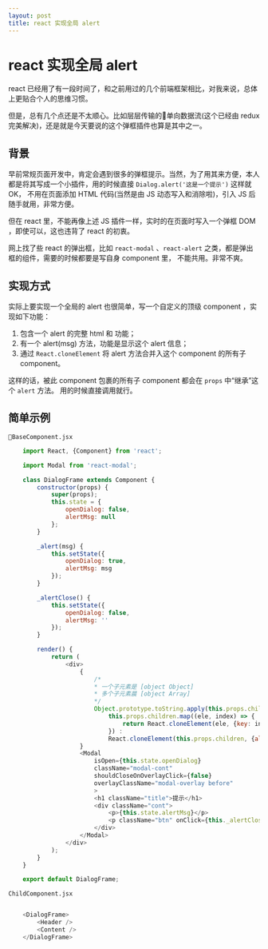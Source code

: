 ```yaml
---
layout: post
title: react 实现全局 alert
---
```


# react 实现全局 alert

react 已经用了有一段时间了，和之前用过的几个前端框架相比，对我来说，总体上更贴合个人的思维习惯。

但是，总有几个点还是不太顺心。比如层层传输的单向数据流(这个已经由 redux 完美解决)，还是就是今天要说的这个弹框插件也算是其中之一。

## 背景

早前常规页面开发中，肯定会遇到很多的弹框提示。当然，为了用其来方便，本人都是将其写成一个小插件，用的时候直接 `Dialog.alert('这是一个提示')` 这样就 OK，
不用在页面添加 HTML 代码(当然是由 JS 动态写入和消除啦)，引入 JS 后随手就用，非常方便。

但在 react 里，不能再像上述 JS 插件一样，实时的在页面时写入一个弹框 DOM ，即使可以，这也违背了 react 的初衷。

网上找了些 react 的弹出框，比如 `react-modal` 、`react-alert` 之类，都是弹出框的组件，需要的时候都要是写自身 component 里，
不能共用。非常不爽。

## 实现方式

实际上要实现一个全局的 alert 也很简单，写一个自定义的顶级 component ，实现如下功能：

1. 包含一个 alert 的完整 html 和 功能；
2. 有一个 alert(msg) 方法，功能是显示这个 alert 信息；
3. 通过 `React.cloneElement` 将 alert 方法合并入这个 component 的所有子 component。

这样的话，被此 component 包裹的所有子 component 都会在 `props` 中“继承”这个 `alert` 方法。
用的时候直接调用就行。

## 简单示例

`BaseComponent.jsx`

~~~javascript
    import React, {Component} from 'react';

    import Modal from 'react-modal';

    class DialogFrame extends Component {
        constructor(props) {
            super(props);
            this.state = {
                openDialog: false,
                alertMsg: null
            };
        }

        _alert(msg) {
            this.setState({
                openDialog: true,
                alertMsg: msg
            });
        }

        _alertClose() {
            this.setState({
                openDialog: false,
                alertMsg: ''
            });
        }

        render() {
            return (
                <div>
                    {
                        /*
                        * 一个子元素是 [object Object]
                        * 多个子元素晨 [object Array]
                        */
                        Object.prototype.toString.apply(this.props.children) === '[object Array]' ? 
                            this.props.children.map((ele, index) => {
                                return React.cloneElement(ele, {key: index, alert: this._alert.bind(this)})
                            }) : 
                            React.cloneElement(this.props.children, {alert: this._alert.bind(this)})
                    }
                    <Modal
                        isOpen={this.state.openDialog}
                        className="modal-cont"
                        shouldCloseOnOverlayClick={false}
                        overlayClassName="modal-overlay before"
                        >
                        <h1 className="title">提示</h1>
                        <div className="cont">
                            <p>{this.state.alertMsg}</p>
                            <p className="btn" onClick={this._alertClose.bind(this)}><span className="ok">确定</span></p>
                        </div>
                    </Modal>
                </div>
            );
        }
    }

    export default DialogFrame;
~~~

`ChildComponent.jsx`

~~~javascript

    <DialogFrame>
        <Header />
        <Content />
    </DialogFrame>

~~~